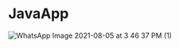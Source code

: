 # JavaApp
![WhatsApp Image 2021-08-05 at 3 46 37 PM (1)](https://user-images.githubusercontent.com/59426117/131791883-de07909c-cb6a-41eb-ad31-f4a39358953f.jpeg)

